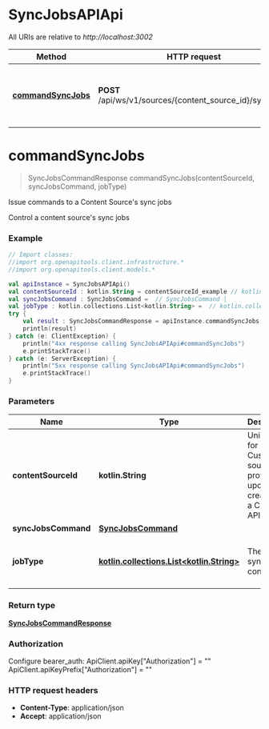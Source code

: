 # SyncJobsAPIApi

All URIs are relative to *http://localhost:3002*

Method | HTTP request | Description
------------- | ------------- | -------------
[**commandSyncJobs**](SyncJobsAPIApi.md#commandSyncJobs) | **POST** /api/ws/v1/sources/{content_source_id}/sync/jobs | Issue commands to a Content Source&#39;s sync jobs


<a name="commandSyncJobs"></a>
# **commandSyncJobs**
> SyncJobsCommandResponse commandSyncJobs(contentSourceId, syncJobsCommand, jobType)

Issue commands to a Content Source&#39;s sync jobs

Control a content source&#39;s sync jobs

### Example
```kotlin
// Import classes:
//import org.openapitools.client.infrastructure.*
//import org.openapitools.client.models.*

val apiInstance = SyncJobsAPIApi()
val contentSourceId : kotlin.String = contentSourceId_example // kotlin.String | Unique ID for a Custom API source, provided upon creation of a Custom API Source
val syncJobsCommand : SyncJobsCommand =  // SyncJobsCommand | 
val jobType : kotlin.collections.List<kotlin.String> =  // kotlin.collections.List<kotlin.String> | The type of sync job to consider
try {
    val result : SyncJobsCommandResponse = apiInstance.commandSyncJobs(contentSourceId, syncJobsCommand, jobType)
    println(result)
} catch (e: ClientException) {
    println("4xx response calling SyncJobsAPIApi#commandSyncJobs")
    e.printStackTrace()
} catch (e: ServerException) {
    println("5xx response calling SyncJobsAPIApi#commandSyncJobs")
    e.printStackTrace()
}
```

### Parameters

Name | Type | Description  | Notes
------------- | ------------- | ------------- | -------------
 **contentSourceId** | **kotlin.String**| Unique ID for a Custom API source, provided upon creation of a Custom API Source |
 **syncJobsCommand** | [**SyncJobsCommand**](SyncJobsCommand.md)|  |
 **jobType** | [**kotlin.collections.List&lt;kotlin.String&gt;**](kotlin.String.md)| The type of sync job to consider | [optional] [enum: full, incremental, delete, permissions]

### Return type

[**SyncJobsCommandResponse**](SyncJobsCommandResponse.md)

### Authorization


Configure bearer_auth:
    ApiClient.apiKey["Authorization"] = ""
    ApiClient.apiKeyPrefix["Authorization"] = ""

### HTTP request headers

 - **Content-Type**: application/json
 - **Accept**: application/json

